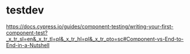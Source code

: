 # testdev

https://docs.cypress.io/guides/component-testing/writing-your-first-component-test?_x_tr_sl=en&_x_tr_tl=pl&_x_tr_hl=pl&_x_tr_pto=sc#Component-vs-End-to-End-in-a-Nutshell
